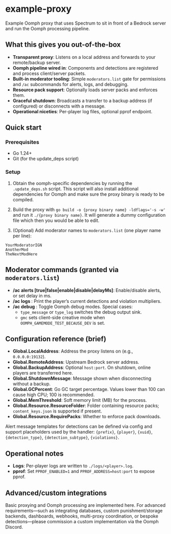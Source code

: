 # example-proxy

Example Oomph proxy that uses Spectrum to sit in front of a Bedrock server and run the Oomph processing pipeline.

## What this gives you out-of-the-box
- **Transparent proxy**: Listens on a local address and forwards to your remote/backup server.
- **Oomph pipeline wired in**: Components and detections are registered and process client/server packets.
- **Built-in moderator tooling**: Simple `moderators.list` gate for permissions and `/ac` subcommands for alerts, logs, and debugging.
- **Resource pack support**: Optionally loads server packs and enforces them.
- **Graceful shutdown**: Broadcasts a transfer to a backup address (if configured) or disconnects with a message.
- **Operational niceties**: Per-player log files, optional pprof endpoint.

## Quick start

### Prerequisites
- Go 1.24+
- Git (for the update_deps script)

### Setup
1) Obtain the oomph-specific dependencies by running the `.update_deps.sh` script. This script will also install additional dependencies for Oomph and make sure the proxy binary is ready to be compiled.

2) Build the proxy with `go build -o {proxy binary name} -ldflags='-s -w'` and run it `./{proxy binary name}`. It will generate a dummy configuration file which then you would be able to edit.

3) (Optional) Add moderator names to `moderators.list` (one player name per line):

```
YourModeratorIGN
AnotherMod
TheNextModHere
```

## Moderator commands (granted via `moderators.list`)
- **/ac alerts [true|false|enable|disable|delayMs]**: Enable/disable alerts, or set delay in ms.
- **/ac logs <player>**: Print the player’s current detections and violation multipliers.
- **/ac debug <mode>**: Toggle Oomph debug modes. Special cases:
  - `type_message` or `type_log` switches the debug output sink.
  - `gmc` sets client-side creative mode when `OOMPH_GAMEMODE_TEST_BECAUSE_DEV` is set.

## Configuration reference (brief)
- **Global.LocalAddress**: Address the proxy listens on (e.g., `0.0.0.0:19132`).
- **Global.RemoteAddress**: Upstream Bedrock server address.
- **Global.BackupAddress**: Optional `host:port`. On shutdown, online players are transferred here.
- **Global.ShutdownMessage**: Message shown when disconnecting without a backup.
- **Global.GCPercent**: Go GC target percentage. Values lower than 100 can cause high CPU; 100 is recommended.
- **Global.MemThreshold**: Soft memory limit (MB) for the process.
- **Global.Resource.ResourceFolder**: Folder containing resource packs; `content_keys.json` is supported if present.
- **Global.Resource.RequirePacks**: Whether to enforce pack downloads.

Alert message templates for detections can be defined via config and support placeholders used by the handler: `{prefix}`, `{player}`, `{xuid}`, `{detection_type}`, `{detection_subtype}`, `{violations}`.

## Operational notes
- **Logs**: Per-player logs are written to `./logs/<player>.log`.
- **pprof**: Set `PPROF_ENABLED=1` and `PPROF_ADDRESS=host:port` to expose pprof.

## Advanced/custom integrations
Basic proxying and Oomph processing are implemented here. For advanced requirements—such as integrating databases, custom punishment/storage backends, dashboards, webhooks, multi-proxy coordination, or bespoke detections—please commission a custom implementation via the Oomph Discord.